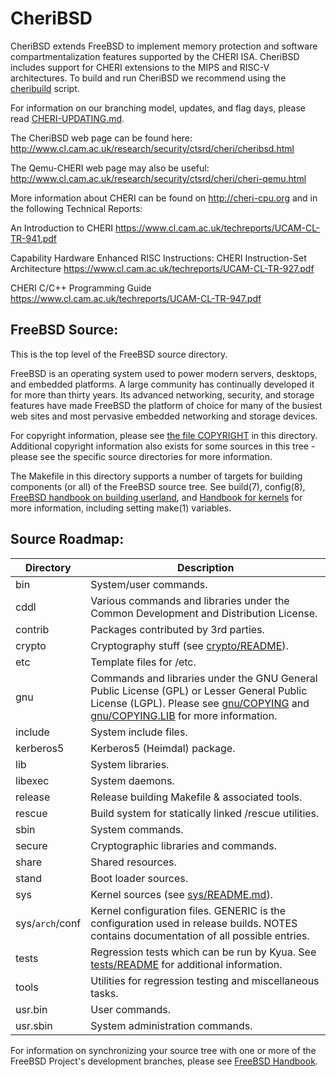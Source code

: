 # CheriBSD

CheriBSD extends FreeBSD to implement memory protection and
software compartmentalization features supported by the CHERI ISA.
CheriBSD includes support for CHERI extensions to the MIPS and RISC-V
architectures.
To build and run CheriBSD we recommend using the
[cheribuild](https://github.com/CTSRD-CHERI/cheribuild) script.

For information on our branching model, updates, and flag days, please
read [CHERI-UPDATING.md](CHERI-UPDATING.md).

The CheriBSD web page can be found here:
http://www.cl.cam.ac.uk/research/security/ctsrd/cheri/cheribsd.html

The Qemu-CHERI web page may also be useful:
http://www.cl.cam.ac.uk/research/security/ctsrd/cheri/cheri-qemu.html

More information about CHERI can be found on http://cheri-cpu.org and
in the following Technical Reports:

An Introduction to CHERI
https://www.cl.cam.ac.uk/techreports/UCAM-CL-TR-941.pdf

Capability Hardware Enhanced RISC Instructions: CHERI Instruction-Set
Architecture
https://www.cl.cam.ac.uk/techreports/UCAM-CL-TR-927.pdf

CHERI C/C++ Programming Guide
https://www.cl.cam.ac.uk/techreports/UCAM-CL-TR-947.pdf

FreeBSD Source:
---------------
This is the top level of the FreeBSD source directory.

FreeBSD is an operating system used to power modern servers, desktops, and embedded platforms.
A large community has continually developed it for more than thirty years.
Its advanced networking, security, and storage features have made FreeBSD the platform of choice for many of the busiest web sites and most pervasive embedded networking and storage devices.

For copyright information, please see [the file COPYRIGHT](COPYRIGHT) in this directory.
Additional copyright information also exists for some sources in this tree - please see the specific source directories for more information.

The Makefile in this directory supports a number of targets for building components (or all) of the FreeBSD source tree.
See build(7), config(8), [FreeBSD handbook on building userland](https://docs.freebsd.org/en/books/handbook/cutting-edge/#makeworld), and [Handbook for kernels](https://docs.freebsd.org/en/books/handbook/kernelconfig/) for more information, including setting make(1) variables.

Source Roadmap:
---------------
| Directory | Description |
| --------- | ----------- |
| bin | System/user commands. |
| cddl | Various commands and libraries under the Common Development and Distribution License. |
| contrib | Packages contributed by 3rd parties. |
| crypto | Cryptography stuff (see [crypto/README](crypto/README)). |
| etc | Template files for /etc. |
| gnu | Commands and libraries under the GNU General Public License (GPL) or Lesser General Public License (LGPL). Please see [gnu/COPYING](gnu/COPYING) and [gnu/COPYING.LIB](gnu/COPYING.LIB) for more information. |
| include | System include files. |
| kerberos5 | Kerberos5 (Heimdal) package. |
| lib | System libraries. |
| libexec | System daemons. |
| release | Release building Makefile & associated tools. |
| rescue | Build system for statically linked /rescue utilities. |
| sbin | System commands. |
| secure | Cryptographic libraries and commands. |
| share | Shared resources. |
| stand | Boot loader sources. |
| sys | Kernel sources (see [sys/README.md](sys/README.md)). |
| sys/`arch`/conf | Kernel configuration files. GENERIC is the configuration used in release builds. NOTES contains documentation of all possible entries. |
| tests | Regression tests which can be run by Kyua.  See [tests/README](tests/README) for additional information. |
| tools | Utilities for regression testing and miscellaneous tasks. |
| usr.bin | User commands. |
| usr.sbin | System administration commands. |

For information on synchronizing your source tree with one or more of the FreeBSD Project's development branches, please see [FreeBSD Handbook](https://docs.freebsd.org/en/books/handbook/cutting-edge/#current-stable).
